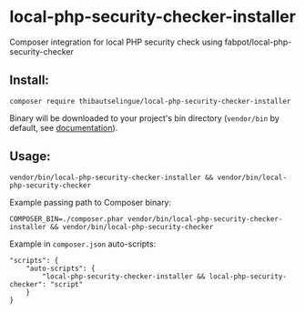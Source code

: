 # local-php-security-checker-installer
Composer integration for local PHP security check using fabpot/local-php-security-checker

## Install:

```
composer require thibautselingue/local-php-security-checker-installer
```

Binary will be downloaded to your project's bin directory (`vendor/bin` by default, see [documentation](https://getcomposer.org/doc/articles/vendor-binaries.md#can-vendor-binaries-be-installed-somewhere-other-than-vendor-bin-)).

## Usage:

```
vendor/bin/local-php-security-checker-installer && vendor/bin/local-php-security-checker
```

Example passing path to Composer binary:
```
COMPOSER_BIN=./composer.phar vendor/bin/local-php-security-checker-installer && vendor/bin/local-php-security-checker
```

Example in `composer.json` auto-scripts:

```
"scripts": {
    "auto-scripts": {
        "local-php-security-checker-installer && local-php-security-checker": "script"
    }
}
```
